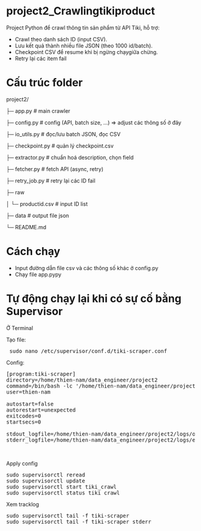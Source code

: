 # project2_Crawlingtikiproduct
Project Python để crawl thông tin sản phẩm từ API Tiki, hỗ trợ:
- Crawl theo danh sách ID (input CSV).
- Lưu kết quả thành nhiều file JSON (theo 1000 id/batch).
- Checkpoint CSV để resume khi bị ngừng chạygiữa chừng.
- Retry lại các item fail

# Cấu trúc folder
project2/

├─ app.py             # main crawler

├─ config.py          # config (API, batch size, ...) => adjust các thông số ở đây

├─ io_utils.py        # đọc/lưu batch JSON, đọc CSV

├─ checkpoint.py      # quản lý checkpoint.csv

├─ extractor.py       # chuẩn hoá description, chọn field

├─ fetcher.py         # fetch API (async, retry)

├─ retry_job.py       # retry lại các ID fail

├─ raw

│  └─ productid.csv   # input ID list

├─ data               # output file json

└─ README.md

# Cách chạy
- Input đường dẫn file csv và các thông số khác ở config.py
- Chạy file app.pypy

# Tự động chạy lại khi có sự cố bằng Supervisor
Ở Terminal

Tạo file:
<pre> sudo nano /etc/supervisor/conf.d/tiki-scraper.conf </pre>

Config:
<pre>
[program:tiki-scraper]
directory=/home/thien-nam/data_engineer/project2
command=/bin/bash -lc '/home/thien-nam/data_engineer/project2/.venv/bin/python -u app.py'
user=thien-nam

autostart=false                
autorestart=unexpected         
exitcodes=0                     
startsecs=0                     

stdout_logfile=/home/thien-nam/data_engineer/project2/logs/out.log
stderr_logfile=/home/thien-nam/data_engineer/project2/logs/err.log
  
  </pre>

Apply config
<pre>
sudo supervisorctl reread
sudo supervisorctl update
sudo supervisorctl start tiki_crawl
sudo supervisorctl status tiki_crawl</pre>

Xem tracklog
<pre>
sudo supervisorctl tail -f tiki-scraper
sudo supervisorctl tail -f tiki-scraper stderr
</pre>
